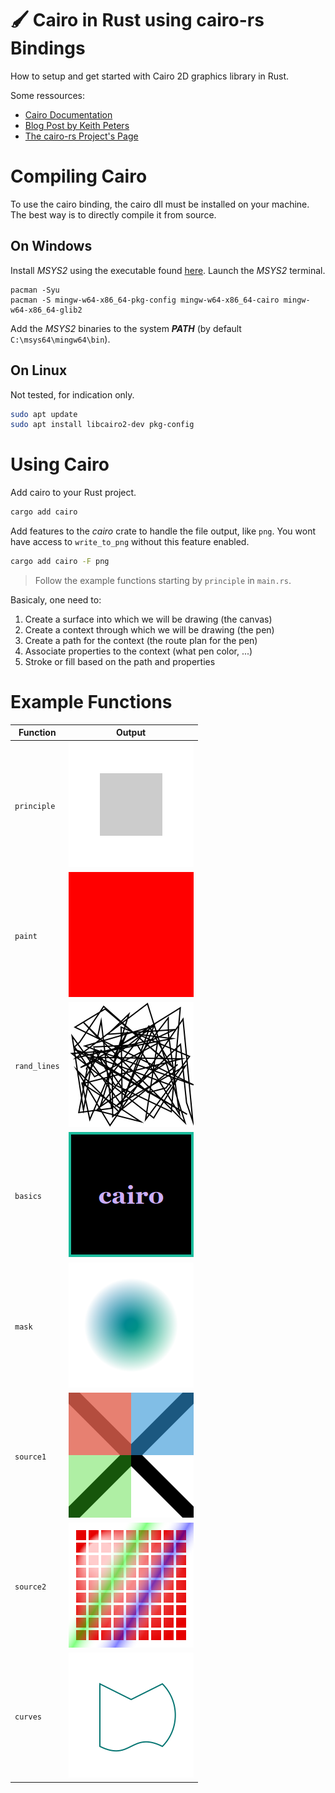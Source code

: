 # 🖌️ Cairo in Rust using cairo-rs Bindings

How to setup and get started with Cairo 2D graphics library in Rust.

Some ressources:

* [Cairo Documentation](https://www.cairographics.org/documentation/)
* [Blog Post by Keith Peters](https://medium.com/@bit101/intro-to-cairo-graphics-in-rust-35470a6aed86)
* [The cairo-rs Project's Page](https://gtk-rs.org/gtk-rs-core/stable/latest/docs/cairo/)

# Compiling Cairo

To use the cairo binding, the cairo dll must be installed on your machine. The best way is to directly compile it from source.

## On Windows

Install *MSYS2* using the executable found [here](https://www.msys2.org/). Launch the *MSYS2* terminal.

````MSYS2
pacman -Syu
pacman -S mingw-w64-x86_64-pkg-config mingw-w64-x86_64-cairo mingw-w64-x86_64-glib2
````

Add the *MSYS2* binaries to the system **_PATH_** (by default `C:\msys64\mingw64\bin`).

## On Linux

Not tested, for indication only.

````sh
sudo apt update
sudo apt install libcairo2-dev pkg-config
````

# Using Cairo

Add cairo to your Rust project.

````sh
cargo add cairo
````

Add features to the *cairo* crate to handle the file output, like `png`. You wont have access to `write_to_png` without this feature enabled.

````sh
cargo add cairo -F png
````

> Follow the example functions starting by `principle` in ``main.rs``.

Basicaly, one need to:

1. Create a surface into which we will be drawing (the canvas)
2. Create a context through which we will be drawing (the pen)
3. Create a path for the context (the route plan for the pen)
4. Associate properties to the context (what pen color, ...)
5. Stroke or fill based on the path and properties

# Example Functions

| Function | Output |
| -------- | ------ |
| `principle` | ![principle output](example_output/principle.png) |
| `paint` | ![paint output](example_output/paint.png) |
| `rand_lines` | ![rand lines output](example_output/rand_lines.png) |
| `basics` | ![basics output](example_output/basics.png) |
| `mask` | ![mask output](example_output/mask.png) |
| `source1` | ![source1](example_output/source1.png) |
| `source2` | ![source2](example_output/source2.png) |
| `curves` | ![curves](example_output/curves.png) |

